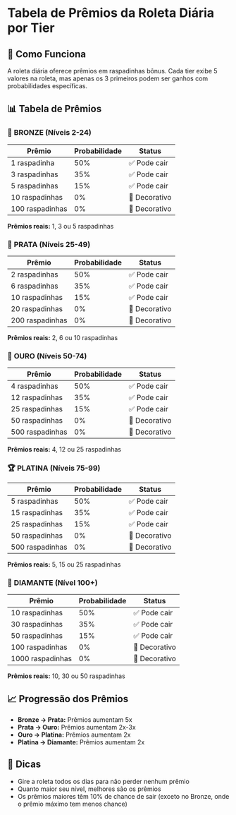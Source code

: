 # Tabela de Prêmios da Roleta Diária por Tier

## 🎰 Como Funciona
A roleta diária oferece prêmios em raspadinhas bônus. Cada tier exibe 5 valores na roleta, mas apenas os 3 primeiros podem ser ganhos com probabilidades específicas.

## 📊 Tabela de Prêmios

### 🥉 **BRONZE** (Níveis 2-24)
| Prêmio | Probabilidade | Status |
|--------|--------------|--------|
| 1 raspadinha | 50% | ✅ Pode cair |
| 3 raspadinhas | 35% | ✅ Pode cair |
| 5 raspadinhas | 15% | ✅ Pode cair |
| 10 raspadinhas | 0% | 🎨 Decorativo |
| 100 raspadinhas | 0% | 🎨 Decorativo |
**Prêmios reais:** 1, 3 ou 5 raspadinhas

### 🥈 **PRATA** (Níveis 25-49)
| Prêmio | Probabilidade | Status |
|--------|--------------|--------|
| 2 raspadinhas | 50% | ✅ Pode cair |
| 6 raspadinhas | 35% | ✅ Pode cair |
| 10 raspadinhas | 15% | ✅ Pode cair |
| 20 raspadinhas | 0% | 🎨 Decorativo |
| 200 raspadinhas | 0% | 🎨 Decorativo |
**Prêmios reais:** 2, 6 ou 10 raspadinhas

### 🥇 **OURO** (Níveis 50-74)
| Prêmio | Probabilidade | Status |
|--------|--------------|--------|
| 4 raspadinhas | 50% | ✅ Pode cair |
| 12 raspadinhas | 35% | ✅ Pode cair |
| 25 raspadinhas | 15% | ✅ Pode cair |
| 50 raspadinhas | 0% | 🎨 Decorativo |
| 500 raspadinhas | 0% | 🎨 Decorativo |
**Prêmios reais:** 4, 12 ou 25 raspadinhas

### 🏆 **PLATINA** (Níveis 75-99)
| Prêmio | Probabilidade | Status |
|--------|--------------|--------|
| 5 raspadinhas | 50% | ✅ Pode cair |
| 15 raspadinhas | 35% | ✅ Pode cair |
| 25 raspadinhas | 15% | ✅ Pode cair |
| 50 raspadinhas | 0% | 🎨 Decorativo |
| 500 raspadinhas | 0% | 🎨 Decorativo |
**Prêmios reais:** 5, 15 ou 25 raspadinhas

### 💎 **DIAMANTE** (Nível 100+)
| Prêmio | Probabilidade | Status |
|--------|--------------|--------|
| 10 raspadinhas | 50% | ✅ Pode cair |
| 30 raspadinhas | 35% | ✅ Pode cair |
| 50 raspadinhas | 15% | ✅ Pode cair |
| 100 raspadinhas | 0% | 🎨 Decorativo |
| 1000 raspadinhas | 0% | 🎨 Decorativo |
**Prêmios reais:** 10, 30 ou 50 raspadinhas

## 📈 Progressão dos Prêmios
- **Bronze → Prata:** Prêmios aumentam 5x
- **Prata → Ouro:** Prêmios aumentam 2x-3x
- **Ouro → Platina:** Prêmios aumentam 2x
- **Platina → Diamante:** Prêmios aumentam 2x

## 🎯 Dicas
- Gire a roleta todos os dias para não perder nenhum prêmio
- Quanto maior seu nível, melhores são os prêmios
- Os prêmios maiores têm 10% de chance de sair (exceto no Bronze, onde o prêmio máximo tem menos chance)